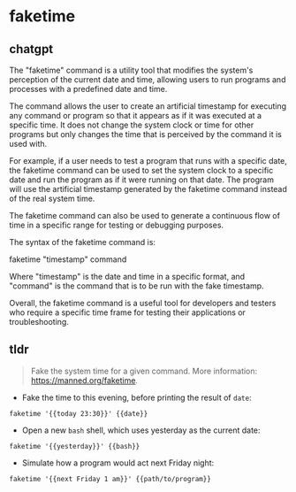 # faketime 
## chatgpt 
The "faketime" command is a utility tool that modifies the system's perception of the current date and time, allowing users to run programs and processes with a predefined date and time.

The command allows the user to create an artificial timestamp for executing any command or program so that it appears as if it was executed at a specific time. It does not change the system clock or time for other programs but only changes the time that is perceived by the command it is used with.

For example, if a user needs to test a program that runs with a specific date, the faketime command can be used to set the system clock to a specific date and run the program as if it were running on that date. The program will use the artificial timestamp generated by the faketime command instead of the real system time.

The faketime command can also be used to generate a continuous flow of time in a specific range for testing or debugging purposes.

The syntax of the faketime command is:

faketime "timestamp" command

Where "timestamp" is the date and time in a specific format, and "command" is the command that is to be run with the fake timestamp.

Overall, the faketime command is a useful tool for developers and testers who require a specific time frame for testing their applications or troubleshooting. 

## tldr 
 
> Fake the system time for a given command.
> More information: <https://manned.org/faketime>.

- Fake the time to this evening, before printing the result of `date`:

`faketime '{{today 23:30}}' {{date}}`

- Open a new `bash` shell, which uses yesterday as the current date:

`faketime '{{yesterday}}' {{bash}}`

- Simulate how a program would act next Friday night:

`faketime '{{next Friday 1 am}}' {{path/to/program}}`
